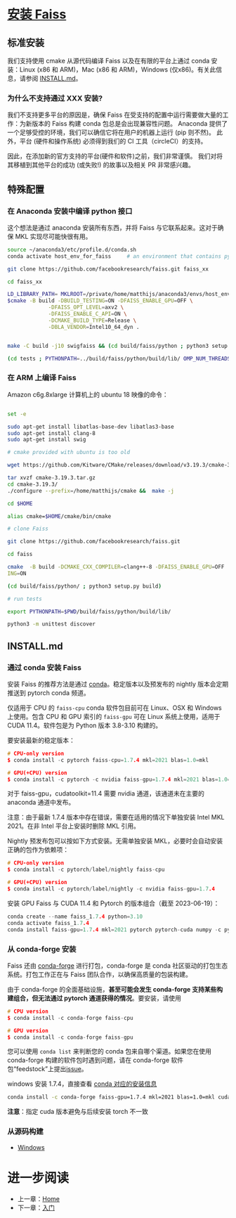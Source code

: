 # [安装 Faiss](https://github.com/facebookresearch/faiss/wiki/Installing-Faiss)

## 标准安装

我们支持使用 cmake 从源代码编译 Faiss 以及在有限的平台上通过 conda 安装：Linux (x86 和 ARM)，Mac (x86 和 ARM)，Windows (仅x86)。有关此信息，请参阅 [INSTALL.md](#INSTALL.md)。

### 为什么不支持通过 XXX 安装?

我们不支持更多平台的原因是，确保 Faiss 在受支持的配置中运行需要做大量的工作：为新版本的 Faiss 构建 conda 包总是会出现兼容性问题。 Anaconda 提供了一个足够受控的环境，我们可以确信它将在用户的机器上运行 (pip 则不然)。 此外，平台 (硬件和操作系统) 必须得到我们的 CI 工具（circleCI）的支持。

因此，在添加新的官方支持的平台(硬件和软件)之前，我们非常谨慎。 我们对将其移植到其他平台的成功 (或失败!) 的故事以及相关 PR 非常感兴趣。

## 特殊配置

### 在 Anaconda 安装中编译 python 接口

这个想法是通过 anaconda 安装所有东西，并将 Faiss 与它联系起来。这对于确保 MKL 实现尽可能快很有用。

```bash
source ~/anaconda3/etc/profile.d/conda.sh
conda activate host_env_for_faiss     # an environment that contains python and numpy 

git clone https://github.com/facebookresearch/faiss.git faiss_xx

cd faiss_xx

LD_LIBRARY_PATH= MKLROOT=/private/home/matthijs/anaconda3/envs/host_env_for_faiss/lib CXX=$(which g++) \
$cmake -B build -DBUILD_TESTING=ON -DFAISS_ENABLE_GPU=OFF \
             -DFAISS_OPT_LEVEL=axv2 \
             -DFAISS_ENABLE_C_API=ON \
             -DCMAKE_BUILD_TYPE=Release \
             -DBLA_VENDOR=Intel10_64_dyn .


make -C build -j10 swigfaiss && (cd build/faiss/python ; python3 setup.py build)

(cd tests ; PYTHONPATH=../build/faiss/python/build/lib/ OMP_NUM_THREADS=1 python -m unittest -v discover )
```

### 在 ARM 上编译 Faiss

Amazon c6g.8xlarge 计算机上的 ubuntu 18 映像的命令：

```bash

set -e

sudo apt-get install libatlas-base-dev libatlas3-base
sudo apt-get install clang-8
sudo apt-get install swig

# cmake provided with ubuntu is too old

wget https://github.com/Kitware/CMake/releases/download/v3.19.3/cmake-3.19.3.tar.gz

tar xvzf cmake-3.19.3.tar.gz
cd cmake-3.19.3/
./configure --prefix=/home/matthijs/cmake &&  make -j

cd $HOME

alias cmake=$HOME/cmake/bin/cmake

# clone Faiss

git clone https://github.com/facebookresearch/faiss.git

cd faiss

cmake  -B build -DCMAKE_CXX_COMPILER=clang++-8 -DFAISS_ENABLE_GPU=OFF  -DPython_EXECUTABLE=$(which python3) -DFAISS_OPT_LEVEL=generic -DCMAKE_BUILD_TYPE=Release -DBUILD_TEST\
ING=ON

(cd build/faiss/python/ ; python3 setup.py build)

# run tests

export PYTHONPATH=$PWD/build/faiss/python/build/lib/

python3 -m unittest discover

```

## INSTALL.md

### 通过 conda 安装 Faiss

安装 Faiss 的推荐方法是通过 [conda](https://docs.conda.io/)。稳定版本以及预发布的 nightly 版本会定期推送到 pytorch conda 频道。

仅适用于 CPU 的 `faiss-cpu` conda 软件包目前可在 Linux、OSX 和 Windows 上使用。包含 CPU 和 GPU 索引的 `faiss-gpu` 可在 Linux 系统上使用，适用于 CUDA 11.4。软件包是为 Python 版本 3.8-3.10 构建的。

要安装最新的稳定版本：

```c++
# CPU-only version
$ conda install -c pytorch faiss-cpu=1.7.4 mkl=2021 blas=1.0=mkl

# GPU(+CPU) version
$ conda install -c pytorch -c nvidia faiss-gpu=1.7.4 mkl=2021 blas=1.0=mkl
```

对于 faiss-gpu，cudatoolkit=11.4 需要 nvidia 通道，该通道未在主要的 anaconda 通道中发布。

注意：由于最新 1.7.4 版本中存在错误，需要在适用的情况下单独安装 Intel MKL 2021。在非 Intel 平台上安装时删除 MKL 引用。

Nightly 预发布包可以按如下方式安装。无需单独安装 MKL，必要时会自动安装正确的包作为依赖项：

```c++
# CPU-only version
$ conda install -c pytorch/label/nightly faiss-cpu

# GPU(+CPU) version
$ conda install -c pytorch/label/nightly -c nvidia faiss-gpu=1.7.4
```

安装 GPU Faiss 与 CUDA 11.4 和 Pytorch 的版本组合（截至 2023-06-19）：

```c++
conda create --name faiss_1.7.4 python=3.10
conda activate faiss_1.7.4
conda install faiss-gpu=1.7.4 mkl=2021 pytorch pytorch-cuda numpy -c pytorch -c nvidia
```

### 从 conda-forge 安装

Faiss 还由 [conda-forge](https://conda-forge.org/) 进行打包，conda-forge 是 conda 社区驱动的打包生态系统。打包工作正在与 Faiss 团队合作，以确保高质量的包装构建。

由于 conda-forge 的全面基础设施，**甚至可能会发生 conda-forge 支持某些构建组合，但无法通过 pytorch 通道获得的情况**。要安装，请使用

```c++
# CPU version
$ conda install -c conda-forge faiss-cpu

# GPU version
$ conda install -c conda-forge faiss-gpu
```

您可以使用 `conda list` 来判断您的 conda 包来自哪个渠道。如果您在使用 conda-forge 构建的软件包时遇到问题，请在 conda-forge 软件包“feedstock”上提出[issue](https://github.com/conda-forge/faiss-split-feedstock/issues)。

windows 安装 1.7.4，直接查看 [conda 对应的安装信息](https://anaconda.org/conda-forge/faiss-gpu)

```bash
conda install -c conda-forge faiss-gpu=1.7.4 mkl=2021 blas=1.0=mkl cudatoolkit=11.8
```

**注意**：指定 cuda 版本避免与后续安装 torch 不一致

### 从源码构建

- [Windows](<Windows编译faiss.md>)



# 进一步阅读

- 上一章：[Home](<Faiss-Home.md>)
- 下一章：[入门](<Getting started.md>)





<!-- 完成标志, 看不到, 请忽略! -->
